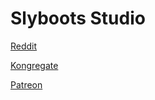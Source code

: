 # Slyboots Studio

[Reddit](https://www.reddit.com/r/slyboots "Reddit")

[Kongregate](https://www.kongregate.com/accounts/SlybootsStudio "Kongregate")

[Patreon](https://www.patreon.com/slybootsstudio "Patreon")
